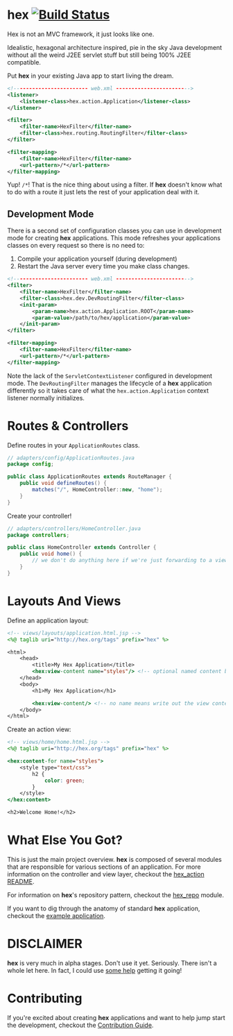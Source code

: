 hex [![Build Status](https://travis-ci.org/thejayvm/hex.svg?branch=master)](https://travis-ci.org/thejayvm/hex)
===

Hex is not an MVC framework, it just looks like one.

Idealistic, hexagonal architecture inspired, pie in the sky Java development without all the weird J2EE servlet
stuff but still being 100% J2EE compatible.

Put **hex** in your existing Java app to start living the dream.

```xml
<!------------------------ web.xml ------------------------>
<listener>
    <listener-class>hex.action.Application</listener-class>
</listener>

<filter>
    <filter-name>HexFilter</filter-name>
    <filter-class>hex.routing.RoutingFilter</filter-class>
</filter>

<filter-mapping>
    <filter-name>HexFilter</filter-name>
    <url-pattern>/*</url-pattern>
</filter-mapping>
```

Yup! `/*`! That is the nice thing about using a filter. If **hex** doesn't know what to do with a route it just lets the rest
of your application deal with it.

## Development Mode

There is a second set of configuration classes you can use in development mode for creating **hex** applications. This mode
refreshes your applications classes on every request so there is no need to:

1. Compile your application yourself (during development)
2. Restart the Java server every time you make class changes.

```xml
<!------------------------ web.xml ------------------------>
<filter>
    <filter-name>HexFilter</filter-name>
    <filter-class>hex.dev.DevRoutingFilter</filter-class>
    <init-param>
        <param-name>hex.action.Application.ROOT</param-name>
        <param-value>/path/to/hex/application</param-value>
    </init-param>
</filter>

<filter-mapping>
    <filter-name>HexFilter</filter-name>
    <url-pattern>/*</url-pattern>
</filter-mapping>
```

Note the lack of the `ServletContextListener` configured in development mode. The `DevRoutingFilter` manages the lifecycle
of a **hex** application differently so it takes care of what the `hex.action.Application` context listener normally
initializes.

# Routes & Controllers

Define routes in your `ApplicationRoutes` class.

```java
// adapters/config/ApplicationRoutes.java
package config;

public class ApplicationRoutes extends RouteManager {
    public void defineRoutes() {
        matches("/", HomeController::new, "home");
    }
}
```

Create your controller!

```java
// adapters/controllers/HomeController.java
package controllers;

public class HomeController extends Controller {
    public void home() {
        // we don't do anything here if we're just forwarding to a view
    }
}
```

# Layouts And Views

Define an application layout:

```jsp
<!-- views/layouts/application.html.jsp -->
<%@ taglib uri="http://hex.org/tags" prefix="hex" %>

<html>
    <head>
        <title>My Hex Application</title>
        <hex:view-content name="styles"/> <!-- optional named content block -->
    </head>
    <body>
        <h1>My Hex Application</h1>

        <hex:view-content/> <!-- no name means write out the view contents -->
    </body>
</html>
```

Create an action view:

```jsp
<!-- views/home/home.html.jsp -->
<%@ taglib uri="http://hex.org/tags" prefix="hex" %>

<hex:content-for name="styles">
    <style type="text/css">
        h2 {
            color: green;
        }
    </style>
</hex:content>

<h2>Welcome Home!</h2>
```

# What Else You Got?

This is just the main project overview. **hex** is composed of several modules that are responsible for various sections
of an application. For more information on the controller and view layer, checkout the [hex_action README](./hex_action).

For information on **hex**'s repository pattern, checkout the [hex_repo](./hex_repo) module.

If you want to dig through the anatomy of standard **hex** application, checkout the [example application](./example_application).

# DISCLAIMER

**hex** is very much in alpha stages. Don't use it yet. Seriously. There isn't a whole let here. In fact, I could use [some help](https://github.com/thejayvm/hex/wiki/Contribution-Guide) getting it going!

# Contributing

If you're excited about creating **hex** applications and want to help jump start the development, checkout the [Contribution Guide](https://github.com/thejayvm/hex/wiki/Contribution-Guide).
